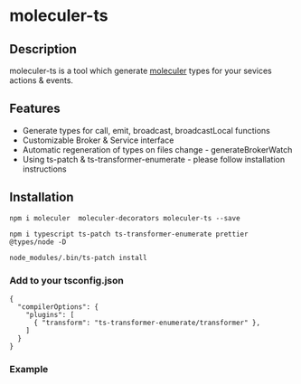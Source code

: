 # moleculer-ts

## Description

moleculer-ts is a tool which generate [moleculer](https://github.com/moleculerjs/moleculer) types for your sevices actions & events.

## Features

- Generate types for call, emit, broadcast, broadcastLocal functions
- Customizable Broker & Service interface
- Automatic regeneration of types on files change - generateBrokerWatch
- Using ts-patch & ts-transformer-enumerate - please follow installation instructions

## Installation

```
npm i moleculer  moleculer-decorators moleculer-ts --save

npm i typescript ts-patch ts-transformer-enumerate prettier @types/node -D

node_modules/.bin/ts-patch install
```

### Add to your tsconfig.json

```
{
  "compilerOptions": {
    "plugins": [
      { "transform": "ts-transformer-enumerate/transformer" },
    ]
  }
}
```

### Example

```

```
